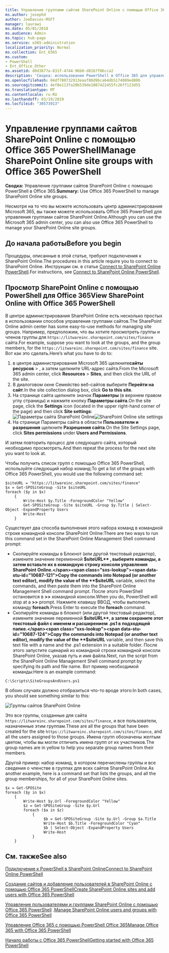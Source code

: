 ```yaml
---
title: Управление группами сайтов SharePoint Online с помощью Office 365 PowerShell
ms.author: josephd
author: JoeDavies-MSFT
manager: laurawi
ms.date: 05/01/2018
ms.audience: Admin
ms.topic: hub-page
ms.service: o365-administration
localization_priority: Normal
ms.collection: Ent_O365
ms.custom:
- PowerShell
- Ent_Office_Other
ms.assetid: d0d3877a-831f-4744-96b0-d8167f06cca2
description: 'Сводка: использование PowerShell в Office 365 для управления группами сайтов SharePoint Online.'
ms.openlocfilehash: 04df780732913eaaf80d9bca64db5174089ed80b
ms.sourcegitcommit: 4ef8e113fa20b539de1087422455fc26ff123d55
ms.translationtype: MT
ms.contentlocale: ru-RU
ms.lasthandoff: 03/19/2019
ms.locfileid: "30573913"
---
```

# <a name="manage-sharepoint-online-site-groups-with-office-365-powershell"></a><span data-ttu-id="10687-103">Управление группами сайтов SharePoint Online с помощью Office 365 PowerShell</span><span class="sxs-lookup"><span data-stu-id="10687-103">Manage SharePoint Online site groups with Office 365 PowerShell</span></span>

 <span data-ttu-id="10687-104">**Сводка:** Управление группами сайтов SharePoint Online с помощью PowerShell в Office 365.</span><span class="sxs-lookup"><span data-stu-id="10687-104">**Summary:** Use Office 365 PowerShell to manage SharePoint Online site groups.</span></span>
  
<span data-ttu-id="10687-105">Несмотря на то что вы можете использовать центр администрирования Microsoft 365, вы также можете использовать Office 365 PowerShell для управления группами сайтов SharePoint Online.</span><span class="sxs-lookup"><span data-stu-id="10687-105">Although you can use the Microsoft 365 admin center, you can also use Office 365 PowerShell to manage your SharePoint Online site groups.</span></span>

## <a name="before-you-begin"></a><span data-ttu-id="10687-106">До начала работы</span><span class="sxs-lookup"><span data-stu-id="10687-106">Before you begin</span></span>

<span data-ttu-id="10687-107">Процедуры, описанные в этой статье, требуют подключения к SharePoint Online.</span><span class="sxs-lookup"><span data-stu-id="10687-107">The procedures in this article require you to connect to SharePoint Online.</span></span> <span data-ttu-id="10687-108">Инструкции см. в статье [Connect to SharePoint Online PowerShell](https://docs.microsoft.com/en-us/powershell/sharepoint/sharepoint-online/connect-sharepoint-online?view=sharepoint-ps).</span><span class="sxs-lookup"><span data-stu-id="10687-108">For instructions, see [Connect to SharePoint Online PowerShell](https://docs.microsoft.com/en-us/powershell/sharepoint/sharepoint-online/connect-sharepoint-online?view=sharepoint-ps).</span></span>

## <a name="view-sharepoint-online-with-office-365-powershell"></a><span data-ttu-id="10687-109">Просмотр SharePoint Online с помощью PowerShell для Office 365</span><span class="sxs-lookup"><span data-stu-id="10687-109">View SharePoint Online with Office 365 PowerShell</span></span>

<span data-ttu-id="10687-110">В центре администрирования SharePoint Online есть несколько простых в использовании способов управления группами сайтов.</span><span class="sxs-lookup"><span data-stu-id="10687-110">The SharePoint Online admin center has some easy-to-use methods for managing site groups.</span></span> <span data-ttu-id="10687-111">Например, предположим, что вы хотите просмотреть группы и членов группы для `https://litwareinc.sharepoint.com/sites/finance` сайта.</span><span class="sxs-lookup"><span data-stu-id="10687-111">For example, suppose you want to look at the groups, and the group members, for the `https://litwareinc.sharepoint.com/sites/finance` site.</span></span> <span data-ttu-id="10687-112">Вот как это сделать.</span><span class="sxs-lookup"><span data-stu-id="10687-112">Here’s what you have to do to:</span></span>

1. <span data-ttu-id="10687-113">в центре администрирования Microsoft 365 щелкните**сайты** **ресурсов** > , а затем щелкните URL-адрес сайта.</span><span class="sxs-lookup"><span data-stu-id="10687-113">From the Microsoft 365 admin center, click **Resources** > **Sites**, and then click the URL of the site.</span></span>
2. <span data-ttu-id="10687-114">В диалоговом окне Семейство веб-сайтов выберите **Перейти на сайт**.</span><span class="sxs-lookup"><span data-stu-id="10687-114">In the site collection dialog box, click **Go to this site**.</span></span>
3. <span data-ttu-id="10687-115">На странице сайта щелкните значок **Параметры** (в верхнем правом углу страницы) и нажмите кнопку **Параметры сайта**.</span><span class="sxs-lookup"><span data-stu-id="10687-115">On the site page, click the **Settings** icon (located in the upper right-hand corner of the page) and then click **Site settings**:</span></span><br/>
<span data-ttu-id="10687-116">![Параметры сайта SharePoint Online](media/spo-site-settings.png)</span><span class="sxs-lookup"><span data-stu-id="10687-116">![SharePoint Online site settings](media/spo-site-settings.png)</span></span><br/>
4. <span data-ttu-id="10687-117">На странице Параметры сайта в области **Пользователи и разрешения** щелкните **Разрешения сайта**.</span><span class="sxs-lookup"><span data-stu-id="10687-117">On the Site Settings page, click **Sites permissions** under **Users and Permissions**.</span></span>

<span data-ttu-id="10687-118">И затем повторить процесс для следующего сайта, который необходимо просмотреть.</span><span class="sxs-lookup"><span data-stu-id="10687-118">And then repeat the process for the next site you want to look at.</span></span>

<span data-ttu-id="10687-119">Чтобы получить список групп с помощью Office 365 PowerShell, используйте следующий набор команд:</span><span class="sxs-lookup"><span data-stu-id="10687-119">To get a list of the groups with Office 365 PowerShell, you would use the following command set:</span></span>

```
$siteURL = "https://litwareinc.sharepoint.com/sites/finance"
$x = Get-SPOSiteGroup -Site $siteURL
foreach ($y in $x)
    {
        Write-Host $y.Title -ForegroundColor "Yellow"
        Get-SPOSiteGroup -Site $siteURL -Group $y.Title | Select-Object -ExpandProperty Users
        Write-Host
    }
```

<span data-ttu-id="10687-120">Существует два способа выполнения этого набора команд в командной строке командной консоли SharePoint Online:</span><span class="sxs-lookup"><span data-stu-id="10687-120">There are two ways to run this command set in the SharePoint Online Management Shell command prompt:</span></span>

- <span data-ttu-id="10687-121">Скопируйте команды в Блокнот (или другой текстовый редактор), измените значение переменной **$siteURL** , выберите команды, а затем вставьте их в командную строку консоли управления SharePoint Online.</span><span class="sxs-lookup"><span data-stu-id="10687-121">Copy the commands into Notepad (or another text editor), modify the value of the **$siteURL** variable, select the commands, and then paste them into the SharePoint Online Management Shell command prompt.</span></span> <span data-ttu-id="10687-122">После этого PowerShell остановится в **>>** командной консоли.</span><span class="sxs-lookup"><span data-stu-id="10687-122">When you do, PowerShell will stop at a **>>** prompt.</span></span> <span data-ttu-id="10687-123">Нажмите клавишу ВВОД, чтобы выполнить команду **foreach**.</span><span class="sxs-lookup"><span data-stu-id="10687-123">Press Enter to execute the **foreach** command.</span></span><br/>
- <span data-ttu-id="10687-124">Скопируйте команды в блокнот (или другой текстовый редактор), измените значение переменной **$siteURL**, а затем сохраните этот текстовый файл с именем и расширением .ps1 в подходящей папке.</span><span class="sxs-lookup"><span data-stu-id="10687-124">Copy the commands into Notepad (or another text editor), modify the value of the **$siteURL** variable, and then save this text file with a name and the .ps1 extension in a suitable folder.</span></span> <span data-ttu-id="10687-125">После этого запустите сценарий из командной строки командной консоли SharePoint Online, указав путь и имя файла.</span><span class="sxs-lookup"><span data-stu-id="10687-125">Next, run the script from the SharePoint Online Management Shell command prompt by specifying its path and file name.</span></span> <span data-ttu-id="10687-126">Вот пример необходимой команды:</span><span class="sxs-lookup"><span data-stu-id="10687-126">Here is an example command:</span></span>

```
C:\Scripts\SiteGroupsAndUsers.ps1
```

<span data-ttu-id="10687-127">В обоих случаях должно отобразиться что-то вроде этого:</span><span class="sxs-lookup"><span data-stu-id="10687-127">In both cases, you should see something similar to this:</span></span>

![Группы сайтов SharePoint Online](media/SPO-site-groups.png)

<span data-ttu-id="10687-129">Это все группы, созданные для сайта `https://litwareinc.sharepoint.com/sites/finance`, и все пользователи, назначенные этим группам.</span><span class="sxs-lookup"><span data-stu-id="10687-129">These are all the groups that have been created for the site `https://litwareinc.sharepoint.com/sites/finance`, and all the users assigned to those groups.</span></span> <span data-ttu-id="10687-130">Имена групп обозначены желтым цветом, чтобы вы могли отличить имена групп от их участников.</span><span class="sxs-lookup"><span data-stu-id="10687-130">The group names are in yellow to help you separate group names from their members.</span></span>

<span data-ttu-id="10687-131">Другой пример: набор команд, в котором перечислены группы и все сведения о членстве в группах для всех сайтов SharePoint Online.</span><span class="sxs-lookup"><span data-stu-id="10687-131">As another example, here is a command set that lists the groups, and all the group memberships, for all of your SharePoint Online sites.</span></span>

```
$x = Get-SPOSite
foreach ($y in $x)
    {
        Write-Host $y.Url -ForegroundColor "Yellow"
        $z = Get-SPOSiteGroup -Site $y.Url
        foreach ($a in $z)
            {
                 $b = Get-SPOSiteGroup -Site $y.Url -Group $a.Title 
                 Write-Host $b.Title -ForegroundColor "Cyan"
                 $b | Select-Object -ExpandProperty Users
                 Write-Host
            }
    }
```
    
## <a name="see-also"></a><span data-ttu-id="10687-132">См. также</span><span class="sxs-lookup"><span data-stu-id="10687-132">See also</span></span>

[<span data-ttu-id="10687-133">Подключение к PowerShell в SharePoint Online</span><span class="sxs-lookup"><span data-stu-id="10687-133">Connect to SharePoint Online PowerShell</span></span>](https://docs.microsoft.com/powershell/sharepoint/sharepoint-online/connect-sharepoint-online?view=sharepoint-ps)

[<span data-ttu-id="10687-134">Создание сайтов и добавление пользователей в SharePoint Online с помощью Office 365 PowerShell</span><span class="sxs-lookup"><span data-stu-id="10687-134">Create SharePoint Online sites and add users with Office 365 PowerShell</span></span>](create-sharepoint-sites-and-add-users-with-powershell.md)

<span data-ttu-id="10687-135">[Управление пользователями и группами SharePoint Online с помощью Office 365 PowerShell](manage-sharepoint-users-and-groups-with-powershell.md) .</span><span class="sxs-lookup"><span data-stu-id="10687-135">[Manage SharePoint Online users and groups with Office 365 PowerShell](manage-sharepoint-users-and-groups-with-powershell.md)</span></span>

[<span data-ttu-id="10687-136">Управление Office 365 с помощью PowerShell Office 365</span><span class="sxs-lookup"><span data-stu-id="10687-136">Manage Office 365 with Office 365 PowerShell</span></span>](manage-office-365-with-office-365-powershell.md)
  
[<span data-ttu-id="10687-137">Начало работы с Office 365 PowerShell</span><span class="sxs-lookup"><span data-stu-id="10687-137">Getting started with Office 365 PowerShell</span></span>](getting-started-with-office-365-powershell.md)

